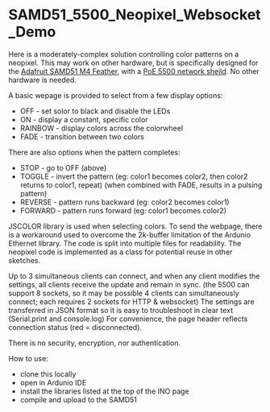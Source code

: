 # SAMD51_5500_Neopixel_Websocket_Demo
Here is a moderately-complex solution controlling color patterns on a neopixel.
This may work on other hardware, but is specifically designed for the [Adafruit SAMD51 M4 Feather](https://www.adafruit.com/product/3857), with a [PoE 5500 network sheild](https://www.amazon.com/gp/product/B08KTVD7BR).
No other hardware is needed.

A basic wepage is provided to select from a few display options:
* OFF - set solor to black and disable the LEDs
* ON - display a constant, specific color
* RAINBOW - display colors across the colorwheel
* FADE - transition between two colors

There are also options when the pattern completes:
* STOP - go to OFF (above)
* TOGGLE - invert the pattern (eg: color1 becomes color2, then color2 returns to color1, repeat)
            (when combined with FADE, results in a pulsing pattern)
* REVERSE - pattern runs backward (eg: color2 becomes color1)
* FORWARD - pattern runs forward (eg: color1 becomes color2)

JSCOLOR library is used when selecting colors.
To send the webpage, there is a workaround used to overcome the 2k-buffer limitation of the Ardunio Ethernet library.
The code is split into multiple files for readability.
The neopixel code is implemented as a class for potential reuse in other sketches.

Up to 3 simultaneous clients can connect, and when any client modifies the settings, all clients receive the update and remain in sync.
(the 5500 can support 8 sockets, so it may be possible 4 clients can simultaneously connect; each requires 2 sockets for HTTP & websocket)
The settings are transferred in JSON format so it is easy to troubleshoot in clear text (Serial.print and console.log)
For convenience, the page header reflects connection status (red = disconnected).


There is no security, encryption, nor authentication.

How to use:
* clone this locally
* open in Ardunio IDE
* install the libraries listed at the top of the INO page
* compile and upload to the SAMD51

